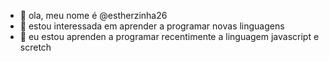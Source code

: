 - 👋 ola, meu nome é @estherzinha26
- 👀 estou interessada em aprender a programar novas linguagens 
- 🌱  eu estou aprenden a programar recentimente a linguagem javascript e scretch  

<!---
estherzinha26/estherzinha26 is a ✨ special ✨ repository because its `README.md` (this file) appears on your GitHub profile.
You can click the Preview link to take a look at your changes.
--->
